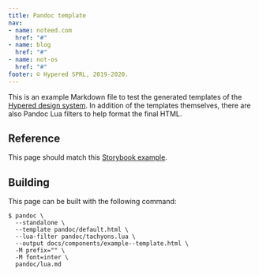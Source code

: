 ```yaml
---
title: Pandoc template
nav:
- name: noteed.com
  href: "#"
- name: blog
  href: "#"
- name: not-os
  href: "#"
footer: © Hypered SPRL, 2019-2020.
---
```


This is an example Markdown file to test the generated templates of the
[Hypered design system](https://github.com/hypered/design-system). In addition
of the templates themselves, there are also Pandoc Lua filters to help format
the final HTML.


## Reference

This page should match this [Storybook
example](../storybook/iframe.html?id=layouts--blog-post).


## Building

This page can be built with the following command:

```
$ pandoc \
  --standalone \
  --template pandoc/default.html \
  --lua-filter pandoc/tachyons.lua \
  --output docs/components/example--template.html \
  -M prefix="" \
  -M font=inter \
  pandoc/lua.md
```
